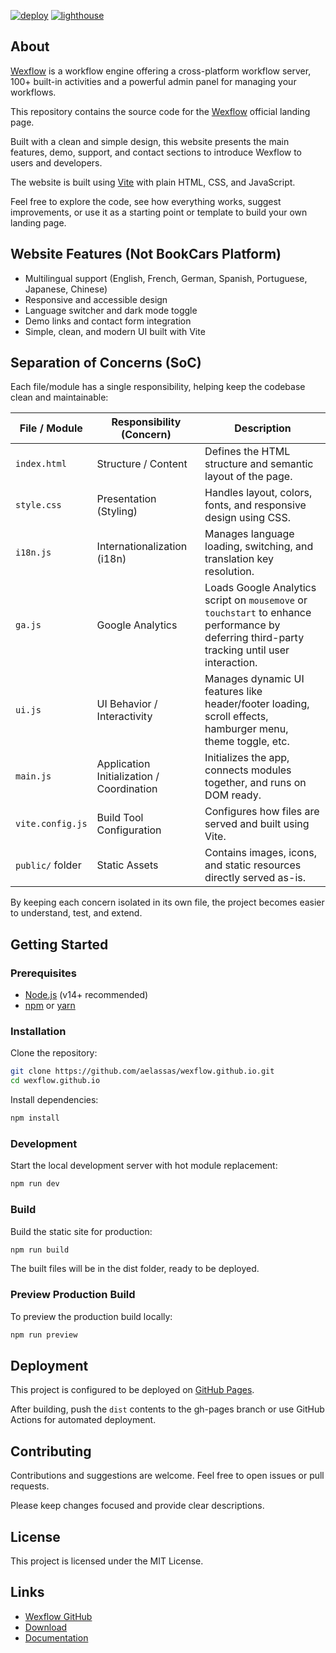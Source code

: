[![deploy](https://github.com/wexflow/wexflow.github.io/actions/workflows/deploy.yml/badge.svg)](https://github.com/wexflow/wexflow.github.io/actions/workflows/deploy.yml) [![lighthouse](https://github.com/wexflow/wexflow.github.io/actions/workflows/lighthouse.yml/badge.svg)](https://github.com/wexflow/wexflow.github.io/actions/workflows/lighthouse.yml)

## About

[Wexflow](https://github.com/aelassas/wexflow) is a workflow engine offering a cross-platform workflow server, 100+ built-in activities and a powerful admin panel for managing your workflows.

This repository contains the source code for the [Wexflow](https://wexflow.github.io/) official landing page.

Built with a clean and simple design, this website presents the main features, demo, support, and contact sections to introduce Wexflow to users and developers.

The website is built using [Vite](https://vitejs.dev/) with plain HTML, CSS, and JavaScript.

Feel free to explore the code, see how everything works, suggest improvements, or use it as a starting point or template to build your own landing page.

## Website Features (Not BookCars Platform)

- Multilingual support (English, French, German, Spanish, Portuguese, Japanese, Chinese)
- Responsive and accessible design  
- Language switcher and dark mode toggle  
- Demo links and contact form integration  
- Simple, clean, and modern UI built with Vite

## Separation of Concerns (SoC)

Each file/module has a single responsibility, helping keep the codebase clean and maintainable:

| File / Module        | Responsibility (Concern)                                      | Description                                                                 |
|----------------------|---------------------------------------------------------------|-----------------------------------------------------------------------------|
| `index.html`         | Structure / Content                                           | Defines the HTML structure and semantic layout of the page.                |
| `style.css`          | Presentation (Styling)                                        | Handles layout, colors, fonts, and responsive design using CSS.            |
| `i18n.js`            | Internationalization (i18n)                                   | Manages language loading, switching, and translation key resolution.       |
| `ga.js`              | Google Analytics                                              | Loads Google Analytics script on `mousemove` or `touchstart` to enhance performance by deferring third-party tracking until user interaction. |
| `ui.js`              | UI Behavior / Interactivity                                   | Manages dynamic UI features like header/footer loading, scroll effects, hamburger menu, theme toggle, etc. |
| `main.js`            | Application Initialization / Coordination                     | Initializes the app, connects modules together, and runs on DOM ready.     |
| `vite.config.js`     | Build Tool Configuration                                      | Configures how files are served and built using Vite.                      |
| `public/` folder     | Static Assets                                                 | Contains images, icons, and static resources directly served as-is.        |

By keeping each concern isolated in its own file, the project becomes easier to understand, test, and extend.

## Getting Started

### Prerequisites

- [Node.js](https://nodejs.org/) (v14+ recommended)  
- [npm](https://www.npmjs.com/) or [yarn](https://yarnpkg.com/)

### Installation

Clone the repository:

```bash
git clone https://github.com/aelassas/wexflow.github.io.git
cd wexflow.github.io
```

Install dependencies:

```bash
npm install
```

### Development

Start the local development server with hot module replacement:

```bash
npm run dev
```

### Build

Build the static site for production:

```bash
npm run build
```

The built files will be in the dist folder, ready to be deployed.

### Preview Production Build

To preview the production build locally:

```bash
npm run preview
```

## Deployment

This project is configured to be deployed on [GitHub Pages](https://pages.github.com/).

After building, push the `dist` contents to the gh-pages branch or use GitHub Actions for automated deployment.

## Contributing

Contributions and suggestions are welcome. Feel free to open issues or pull requests.

Please keep changes focused and provide clear descriptions.

## License

This project is licensed under the MIT License.

## Links

* [Wexflow GitHub](https://github.com/aelassas/wexflow)
* [Download](https://github.com/aelassas/wexflow/releases/latest)
* [Documentation](https://github.com/aelassas/wexflow/wiki)
